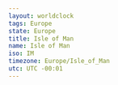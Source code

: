 ```yaml
---
layout: worldclock
tags: Europe
state: Europe
title: Isle of Man
name: Isle of Man
iso: IM
timezone: Europe/Isle_of_Man
utc: UTC -00:01
---
```


